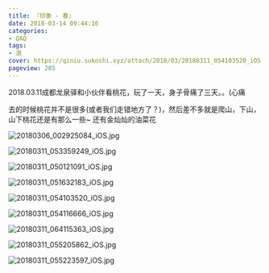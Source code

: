```yaml
---
title: 『印象 - 春』
date: 2018-03-14 09:44:16
categories:
- QAQ
tags:
- 浪
cover: https://qiniu.sukoshi.xyz/attach/2018/03/20180311_054103520_iOS.jpg
pageview: 285
---
```


2018.03.11成都龙泉驿和小伙伴看桃花，玩了一天，身子骨痛了三天。。(心痛

去的时候桃花并不是很多(或者我们走错地方了？)，然后差不多就是爬山，下山，山下桃花还是有那么一些~ 还有金灿灿的油菜花

![20180306_002925084_iOS.jpg](//qiniu.miiiku.xyz/attach/2018/03/20180306_002925084_iOS.jpg)

![20180311_053359249_iOS.jpg](//qiniu.miiiku.xyz/attach/2018/03/20180311_053359249_iOS.jpg)

![20180311_050121091_iOS.jpg](//qiniu.miiiku.xyz/attach/2018/03/20180311_050121091_iOS.jpg)

![20180311_051632183_iOS.jpg](//qiniu.miiiku.xyz/attach/2018/03/20180311_051632183_iOS.jpg)

![20180311_054103520_iOS.jpg](//qiniu.miiiku.xyz/attach/2018/03/20180311_054103520_iOS.jpg)

![20180311_054116666_iOS.jpg](//qiniu.miiiku.xyz/attach/2018/03/20180311_054116666_iOS.jpg)

![20180311_064115363_iOS.jpg](//qiniu.miiiku.xyz/attach/2018/03/20180311_064115363_iOS.jpg)

![20180311_055205862_iOS.jpg](//qiniu.miiiku.xyz/attach/2018/03/20180311_055205862_iOS.jpg)

![20180311_055223597_iOS.jpg](//qiniu.miiiku.xyz/attach/2018/03/20180311_055223597_iOS.jpg)




